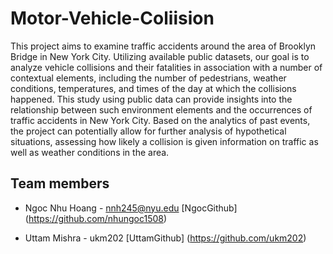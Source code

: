 # Motor-Vehicle-Coliision
This project aims to examine traffic accidents around the
area of Brooklyn Bridge in New York City. Utilizing available
public datasets, our goal is to analyze vehicle collisions
and their fatalities in association with a number of contextual
elements, including the number of pedestrians, weather
conditions, temperatures, and times of the day at which the
collisions happened. This study using public data can provide
insights into the relationship between such environment elements
and the occurrences of traffic accidents in New York
City. Based on the analytics of past events, the project can
potentially allow for further analysis of hypothetical situations,
assessing how likely a collision is given information
on traffic as well as weather conditions in the area.


## Team members

* Ngoc Nhu Hoang - nnh245@nyu.edu [NgocGithub] (https://github.com/nhungoc1508)


* Uttam Mishra - ukm202 [UttamGithub] (https://github.com/ukm202)

  
